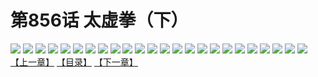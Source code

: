 # 第856话 太虚拳（下）
![](https://mhpic.xiaomingtaiji.net/comic/D/斗破苍穹/第856话F0_264451/1.jpg-zymk.middle.webp)
![](https://mhpic.xiaomingtaiji.net/comic/D/斗破苍穹/第856话F0_264451/2.jpg-zymk.middle.webp)
![](https://mhpic.xiaomingtaiji.net/comic/D/斗破苍穹/第856话F0_264451/3.jpg-zymk.middle.webp)
![](https://mhpic.xiaomingtaiji.net/comic/D/斗破苍穹/第856话F0_264451/4.jpg-zymk.middle.webp)
![](https://mhpic.xiaomingtaiji.net/comic/D/斗破苍穹/第856话F0_264451/5.jpg-zymk.middle.webp)
![](https://mhpic.xiaomingtaiji.net/comic/D/斗破苍穹/第856话F0_264451/6.jpg-zymk.middle.webp)
![](https://mhpic.xiaomingtaiji.net/comic/D/斗破苍穹/第856话F0_264451/7.jpg-zymk.middle.webp)
![](https://mhpic.xiaomingtaiji.net/comic/D/斗破苍穹/第856话F0_264451/8.jpg-zymk.middle.webp)
![](https://mhpic.xiaomingtaiji.net/comic/D/斗破苍穹/第856话F0_264451/9.jpg-zymk.middle.webp)
![](https://mhpic.xiaomingtaiji.net/comic/D/斗破苍穹/第856话F0_264451/10.jpg-zymk.middle.webp)
![](https://mhpic.xiaomingtaiji.net/comic/D/斗破苍穹/第856话F0_264451/11.jpg-zymk.middle.webp)
![](https://mhpic.xiaomingtaiji.net/comic/D/斗破苍穹/第856话F0_264451/12.jpg-zymk.middle.webp)
![](https://mhpic.xiaomingtaiji.net/comic/D/斗破苍穹/第856话F0_264451/13.jpg-zymk.middle.webp)
![](https://mhpic.xiaomingtaiji.net/comic/D/斗破苍穹/第856话F0_264451/14.jpg-zymk.middle.webp)
![](https://mhpic.xiaomingtaiji.net/comic/D/斗破苍穹/第856话F0_264451/15.jpg-zymk.middle.webp)
![](https://mhpic.xiaomingtaiji.net/comic/D/斗破苍穹/第856话F0_264451/16.jpg-zymk.middle.webp)
![](https://mhpic.xiaomingtaiji.net/comic/D/斗破苍穹/第856话F0_264451/17.jpg-zymk.middle.webp)
![](https://mhpic.xiaomingtaiji.net/comic/D/斗破苍穹/第856话F0_264451/18.jpg-zymk.middle.webp)
![](https://mhpic.xiaomingtaiji.net/comic/D/斗破苍穹/第856话F0_264451/19.jpg-zymk.middle.webp)
![](https://mhpic.xiaomingtaiji.net/comic/D/斗破苍穹/第856话F0_264451/20.jpg-zymk.middle.webp)
![](https://mhpic.xiaomingtaiji.net/comic/D/斗破苍穹/第856话F0_264451/21.jpg-zymk.middle.webp)
![](https://mhpic.xiaomingtaiji.net/comic/D/斗破苍穹/第856话F0_264451/22.jpg-zymk.middle.webp)
![](https://mhpic.xiaomingtaiji.net/comic/D/斗破苍穹/第856话F0_264451/23.jpg-zymk.middle.webp)
![](https://mhpic.xiaomingtaiji.net/comic/D/斗破苍穹/第856话F0_264451/24.jpg-zymk.middle.webp)
[【上一章】](./859.md)
[【目录】](./README.md)
[【下一章】](./861.md)
